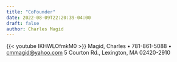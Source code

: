 ```yaml
---
title: "CoFounder"
date: 2022-08-09T22:20:39-04:00
draft: false
author: Charles Magid
---
```

{{< youtube IKHWLOfmkM0 >}}
Magid, Charles • 781-861-5088 • cmmagid@yahoo.com
5 Courton Rd., Lexington, MA 02420-2910

<!-- https://www.youtube.com/watch?v=zW0xY-I0T_8&ab_channel=JohnSpencerWilliams -->

